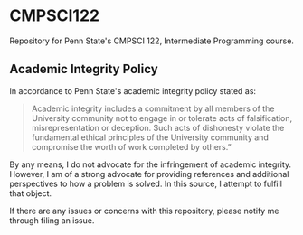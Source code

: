 # CMPSCI122
Repository for Penn State's CMPSCI 122, Intermediate Programming course.

## Academic Integrity Policy
In accordance to Penn State's academic integrity policy stated as:
> Academic integrity includes a commitment by all members of the University community not to engage in or tolerate acts of falsification, misrepresentation or deception. Such acts of dishonesty violate the fundamental ethical principles of the University community and compromise the worth of work completed by others.”

By any means, I do not advocate for the infringement of academic integrity. However, I am of a strong advocate for providing references and additional perspectives to how a problem is solved. In this source, I attempt to fulfill that object.

If there are any issues or concerns with this repository, please notify me through filing an issue.
